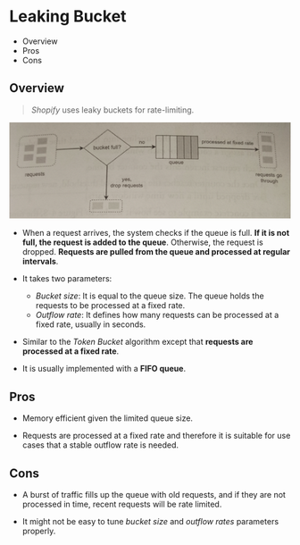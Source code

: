 # Leaking Bucket

* Overview
* Pros
* Cons

## Overview

> *Shopify* uses leaky buckets for rate-limiting.

![](2021-08-29-19-28-08.png)

* When a request arrives, the system checks if the queue is full. **If it is not full, the request is added to the queue**. Otherwise, the request is dropped. **Requests are pulled from the queue and processed at regular intervals**.

* It takes two parameters:
  * *Bucket size*: It is equal to the queue size. The queue holds the requests to be processed at a fixed rate.
  * *Outflow rate*: It defines how many requests can be processed at a fixed rate, usually in seconds.

* Similar to the *Token Bucket* algorithm except that **requests are processed at a fixed rate**.

* It is usually implemented with a **FIFO queue**.

## Pros

* Memory efficient given the limited queue size.

* Requests are processed at a fixed rate and therefore it is suitable for use cases that a stable outflow rate is needed.

## Cons

* A burst of traffic fills up the queue with old requests, and if they are not processed in time, recent requests will be rate limited.

* It might not be easy to tune *bucket size* and *outflow rates* parameters properly.
